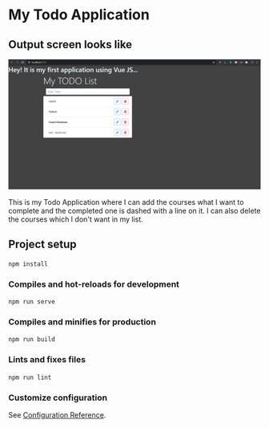 # My Todo Application

## Output screen looks like

![](Capture.PNG)

This is my Todo Application where I can add the courses what I want to complete and the completed one is dashed with a line on it. I can also delete the courses which I don't want in my list.

## Project setup
```
npm install
```

### Compiles and hot-reloads for development
```
npm run serve
```

### Compiles and minifies for production
```
npm run build
```

### Lints and fixes files
```
npm run lint
```

### Customize configuration
See [Configuration Reference](https://cli.vuejs.org/config/).
